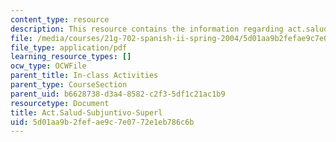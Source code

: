 ```yaml
---
content_type: resource
description: This resource contains the information regarding act.salud-subjuntivo-superl.
file: /media/courses/21g-702-spanish-ii-spring-2004/5d01aa9b2fefae9c7e0772e1eb786c6b_MIT21G_702S04_29sal_sub.pdf
file_type: application/pdf
learning_resource_types: []
ocw_type: OCWFile
parent_title: In-class Activities
parent_type: CourseSection
parent_uid: b6628738-d3a4-8582-c2f3-5df1c21ac1b9
resourcetype: Document
title: Act.Salud-Subjuntivo-Superl
uid: 5d01aa9b-2fef-ae9c-7e07-72e1eb786c6b
---
```

